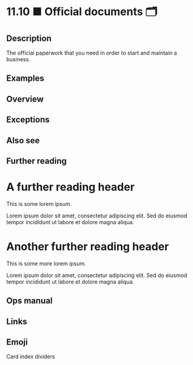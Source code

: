 # 11.10 ■ Official documents 🗂️

## Description

The official paperwork that you need in order to start and maintain a business.

## Examples

## Overview

## Exceptions

## Also see

## Further reading

# A further reading header

This is some lorem ipsum.

Lorem ipsum dolor sit amet, consectetur adipiscing elit. Sed do eiusmod tempor incididunt ut labore et dolore magna aliqua.

# Another further reading header

This is some more lorem ipsum.

Lorem ipsum dolor sit amet, consectetur adipiscing elit. Sed do eiusmod tempor incididunt ut labore et dolore magna aliqua.

## Ops manual

## Links

## Emoji

Card index dividers

